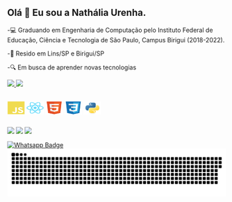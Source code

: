 ## Olá 👋 Eu sou a Nathália Urenha.


-💻 Graduando em Engenharia de Computação pelo Instituto Federal de Educação, Ciência e Tecnologia de São Paulo, Campus Birigui (2018-2022).

-📍  Resido em Lins/SP e Birigui/SP

-🔍 Em busca de aprender novas tecnologias

<p align="left">
  <a href="https://github.com/Nathalia-Urenha">
   <img height="150em" src="https://github-readme-stats-eight-theta.vercel.app/api?username=Nathalia-Urenha&show_icons=true&theme=dracula&include_all_commits=true&count_private=true&hide=issues,contribs" />

   <img height="150em" src="https://github-readme-stats.vercel.app/api/top-langs/?username=Nathalia-Urenha&&layout=compact&theme=dracula" />
 </a>
</p>

<div style="display: inline_block"><br>
  <img align="center" alt="Nath-Js" height="30" width="40" src="https://raw.githubusercontent.com/devicons/devicon/master/icons/javascript/javascript-plain.svg">
  <img align="center" alt="Nath-React" height="30" width="40" src="https://raw.githubusercontent.com/devicons/devicon/master/icons/react/react-original.svg">
  <img align="center" alt="Nath-HTML" height="30" width="40" src="https://raw.githubusercontent.com/devicons/devicon/master/icons/html5/html5-original.svg">
  <img align="center" alt="Nath-CSS" height="30" width="40" src="https://raw.githubusercontent.com/devicons/devicon/master/icons/css3/css3-original.svg">
  <img align="center" alt="Nath-Python" height="30" width="40" src="https://raw.githubusercontent.com/devicons/devicon/master/icons/python/python-original.svg">

</div>
  
  ##
 
<div> 
  <a href="https://www.instagram.com/nath_urenha/" target="_blank"><img src="https://img.shields.io/badge/-Instagram-%23E4405F?style=for-the-badge&logo=instagram&logoColor=white" target="_blank"></a>
  <a href = "mailto: naty.urenha@gmail.com"><img src="https://img.shields.io/badge/-Gmail-%23333?style=for-the-badge&logo=gmail&logoColor=white" target="_blank"></a>
  <a href="https://www.linkedin.com/in/nathalia-maria-urenha-machado-81824916a/" target="_blank"><img src="https://img.shields.io/badge/-LinkedIn-%230077B5?style=for-the-badge&logo=linkedin&logoColor=white" target="_blank"></a> 
  
  [![Whatsapp Badge](https://img.shields.io/badge/WhatsApp-25D366?style=for-the-badge&logo=whatsapp&logoColor=white)](https://api.whatsapp.com/send?phone=5514981954220)
  ![Snake animation](https://github.com/Nathalia-Urenha/Nathalia-Urenha/blob/output/github-contribution-grid-snake.svg)

</div>
